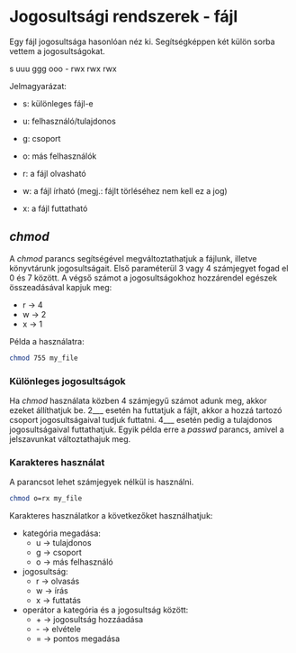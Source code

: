 # Jogosultsági rendszerek - fájl

Egy fájl jogosultsága hasonlóan néz ki. Segítségképpen két külön sorba vettem a jogosultságokat.

s uuu ggg ooo
\- rwx rwx rwx

Jelmagyarázat:
- s: különleges fájl-e
- u: felhasználó/tulajdonos
- g: csoport
- o: más felhasználók

- r: a fájl olvasható
- w: a fájl írható (megj.: fájlt törléséhez nem kell ez a jog)
- x: a fájl futtatható

## *chmod*

A *chmod* parancs segítségével megváltoztathatjuk a fájlunk, illetve könyvtárunk jogosultságait.
Első paraméterül 3 vagy 4 számjegyet fogad el 0 és 7 között.
A végső számot a jogosultságokhoz hozzárendel egészek összeadásával kapjuk meg:
- r -> 4
- w -> 2
- x -> 1

Példa a használatra:
```bash
chmod 755 my_file
```

### Különleges jogosultságok

Ha *chmod* használata közben 4 számjegyű számot adunk meg, akkor ezeket állíthatjuk be.
2___ esetén ha futtatjuk a fájlt, akkor a hozzá tartozó csoport jogosultságaival tudjuk futtatni.
4___ esetén pedig a tulajdonos jogosultságaival futtathatjuk. 
Egyik példa erre a *passwd* parancs, amivel a jelszavunkat változtathajuk meg.

### Karakteres használat

A parancsot lehet számjegyek nélkül is használni.
```bash
chmod o=rx my_file
```

Karakteres használatkor a következőket használhatjuk:
- kategória megadása:
  - u -> tulajdonos
  - g -> csoport
  - o -> más felhasználó
- jogosultság:
  - r -> olvasás
  - w -> írás
  - x -> futtatás
- operátor a kategória és a jogosultság között:
  - \+ -> jogosultság hozzáadása
  - \- -> elvétele
  - = -> pontos megadása

